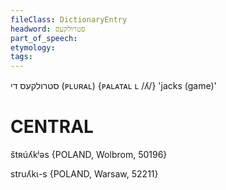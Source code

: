 ```yaml
---
fileClass: DictionaryEntry
headword: סטרולקעס
part_of_speech: 
etymology: 
tags: 
---
```

סטרולקעס
די (ᴘʟᴜʀᴀʟ)
{ᴘᴀʟᴀᴛᴀʟ ʟ /ʎ/}
'jacks (game)'

CENTRAL
========

štʀúʎkʲəs {POLAND, Wolbrom, 50196}

struʎkɩ-s {POLAND, Warsaw, 52211}